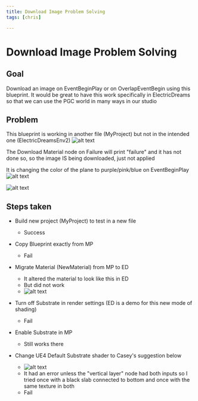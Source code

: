 ```yaml
---
title: Download Image Problem Solving
tags: [chris]

---
```


# Download Image Problem Solving

## Goal
Download an image on EventBeginPlay or on OverlapEventBegin using this blueprint. It would be great to have this work specifically in ElectricDreams so that we can use the PGC world in many ways in our studio

## Problem
This blueprint is working in another file (MyProject) but not in the intended one (ElectricDreamsEnv2)
![alt text](https://files.slack.com/files-pri/T0HTW3H0V-F079MPG239V/downloadsuccess.png?pub_secret=52dfcaf72e)

The Download Material node on Failure will print "failure" and it has not done so, so the image IS being downloaded, just not applied

It is changing the color of the plane to purple/pink/blue on EventBeginPlay
![alt text](https://files.slack.com/files-pri/T0HTW3H0V-F07A4RXSLDS/imagedownload_failure2.png?pub_secret=7683955012)

![alt text](https://files.slack.com/files-pri/T0HTW3H0V-F07A4S48EPN/importimage_failure.png?pub_secret=b05de3266b)



## Steps taken
-  Build new project (MyProject) to test in a new file
    -  Success
- Copy Blueprint exactly from MP
    - Fail

- Migrate Material (NewMaterial) from MP to ED
    - It altered the material to look like this in ED
    - But did not work
    - ![alt text](https://files.slack.com/files-pri/T0HTW3H0V-F07A2BKQ4UA/shadingchange.png?pub_secret=ed9b2b9877)

- Turn off Substrate in render settings (ED is a demo for this new mode of shading)
    - Fail

- Enable Substrate in MP
    - Still works there

- Change UE4 Default Substrate shader to Casey's suggestion below
    - ![alt text](https://files.slack.com/files-pri/T0HTW3H0V-F07A5J8G9V2/slab.png?pub_secret=5ca5e5b506)
    - It had an error unless the "vertical layer" node had both inputs so I tried once with a black slab connected to bottom and once with the same texture in both
    - Fail


